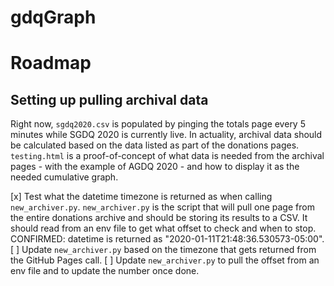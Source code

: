 # gdqGraph


# Roadmap

## Setting up pulling archival data

Right now, `sgdq2020.csv` is populated by pinging the totals page every 5 minutes while SGDQ 2020 is currently live. In actuality, archival data should be calculated based on the data listed as part of the donations pages. `testing.html` is a proof-of-concept of what data is needed from the archival pages - with the example of AGDQ 2020 - and how to display it as the needed cumulative graph.

[x] Test what the datetime timezone is returned as when calling `new_archiver.py`. `new_archiver.py` is the script that will pull one page from the entire donations archive and should be storing its results to a CSV. It should read from an env file to get what offset to check and when to stop. CONFIRMED: datetime is returned as "2020-01-11T21:48:36.530573-05:00".
[ ] Update `new_archiver.py` based on the timezone that gets returned from the GitHub Pages call.
[ ] Update `new_archiver.py` to pull the offset from an env file and to update the number once done.


